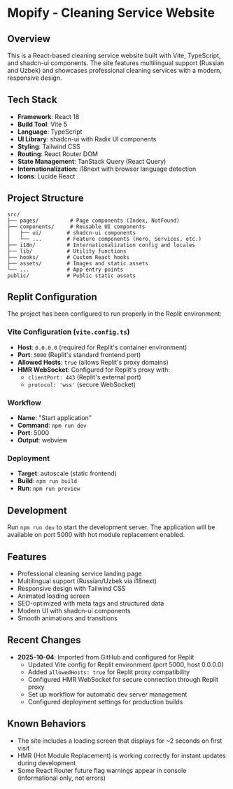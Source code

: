 # Mopify - Cleaning Service Website

## Overview
This is a React-based cleaning service website built with Vite, TypeScript, and shadcn-ui components. The site features multilingual support (Russian and Uzbek) and showcases professional cleaning services with a modern, responsive design.

## Tech Stack
- **Framework**: React 18
- **Build Tool**: Vite 5
- **Language**: TypeScript
- **UI Library**: shadcn-ui with Radix UI components
- **Styling**: Tailwind CSS
- **Routing**: React Router DOM
- **State Management**: TanStack Query (React Query)
- **Internationalization**: i18next with browser language detection
- **Icons**: Lucide React

## Project Structure
```
src/
├── pages/          # Page components (Index, NotFound)
├── components/     # Reusable UI components
│   ├── ui/        # shadcn-ui components
│   └── ...        # Feature components (Hero, Services, etc.)
├── i18n/          # Internationalization config and locales
├── lib/           # Utility functions
├── hooks/         # Custom React hooks
├── assets/        # Images and static assets
└── ...            # App entry points
public/            # Public static assets
```

## Replit Configuration
The project has been configured to run properly in the Replit environment:

### Vite Configuration (`vite.config.ts`)
- **Host**: `0.0.0.0` (required for Replit's container environment)
- **Port**: `5000` (Replit's standard frontend port)
- **Allowed Hosts**: `true` (allows Replit's proxy domains)
- **HMR WebSocket**: Configured for Replit's proxy with:
  - `clientPort: 443` (Replit's external port)
  - `protocol: 'wss'` (secure WebSocket)

### Workflow
- **Name**: "Start application"
- **Command**: `npm run dev`
- **Port**: 5000
- **Output**: webview

### Deployment
- **Target**: autoscale (static frontend)
- **Build**: `npm run build`
- **Run**: `npm run preview`

## Development
Run `npm run dev` to start the development server. The application will be available on port 5000 with hot module replacement enabled.

## Features
- Professional cleaning service landing page
- Multilingual support (Russian/Uzbek via i18next)
- Responsive design with Tailwind CSS
- Animated loading screen
- SEO-optimized with meta tags and structured data
- Modern UI with shadcn-ui components
- Smooth animations and transitions

## Recent Changes
- **2025-10-04**: Imported from GitHub and configured for Replit
  - Updated Vite config for Replit environment (port 5000, host 0.0.0.0)
  - Added `allowedHosts: true` for Replit proxy compatibility
  - Configured HMR WebSocket for secure connection through Replit proxy
  - Set up workflow for automatic dev server management
  - Configured deployment settings for production builds
  
## Known Behaviors
- The site includes a loading screen that displays for ~2 seconds on first visit
- HMR (Hot Module Replacement) is working correctly for instant updates during development
- Some React Router future flag warnings appear in console (informational only, not errors)
